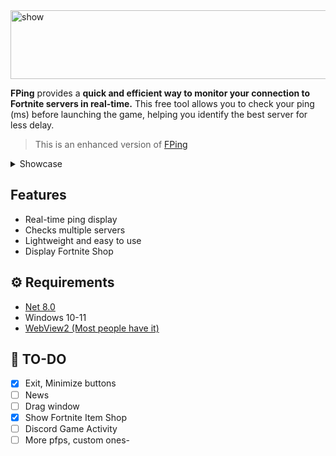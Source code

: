 
<img width="550" height="110" alt="show" src="https://github.com/user-attachments/assets/910c1171-8ed8-4fdf-96e7-1785bc280af3" />

**FPing** provides a **quick and efficient way to monitor your connection to Fortnite servers in real-time.** This free tool allows you to check your ping (ms) before launching the game, helping you identify the best server for less delay. 

> This is an enhanced version of [FPing](https://github.com/vrkx/FPing/)

<details>
  
  <br>

<summary>Showcase</summary>

## Themes

### Dark Theme

<img width="780" height="544" alt="image" src="https://github.com/user-attachments/assets/4bb8d4f2-1a4c-4018-8ecc-636332dd7607" />

### White Theme

<img width="780" height="544" alt="image" src="https://github.com/user-attachments/assets/270ac72e-02c3-4aa1-87c4-c30089c97263" />



</details>

## Features

* Real-time ping display
* Checks multiple servers 
* Lightweight and easy to use
* Display Fortnite Shop


## ⚙ Requirements

* [Net 8.0](https://dotnet.microsoft.com/en-us/download/dotnet/8.0)
* Windows 10-11
* [WebView2 (Most people have it)](https://developer.microsoft.com/en-us/Microsoft-edge/webview2/?form=MA13LH&ch=1)

## 📃 TO-DO

- [X] Exit, Minimize buttons
- [ ] News
- [ ] Drag window
- [X] Show Fortnite Item Shop 
- [ ] Discord Game Activity
- [ ] More pfps, custom ones- 
